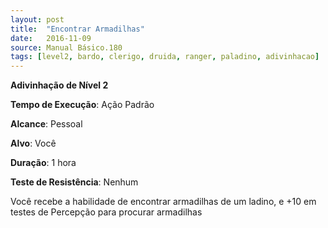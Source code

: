 ```yaml
---
layout: post
title:  "Encontrar Armadilhas"
date:   2016-11-09
source: Manual Básico.180
tags: [level2, bardo, clerigo, druida, ranger, paladino, adivinhacao]
---
```


**Adivinhação de Nível 2**

**Tempo de Execução**: Ação Padrão

**Alcance**: Pessoal

**Alvo**: Você

**Duração**: 1 hora

**Teste de Resistência**: Nenhum

Você recebe a habilidade de encontrar armadilhas de um ladino, e +10 em testes de Percepção para procurar armadilhas